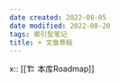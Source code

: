 ```yaml
---
date created: 2022-08-05
date modified: 2022-08-20
tags: 索引型笔记
title: + 文章草稿
---
```


x:: [[🏗 本库Roadmap]]
